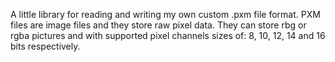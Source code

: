 A little library for reading and writing my own custom .pxm file format.
PXM files are image files and they store raw pixel data. 
They can store rbg or rgba pictures and with supported pixel channels sizes of: 8, 10, 12, 14 and 16 bits respectively.
